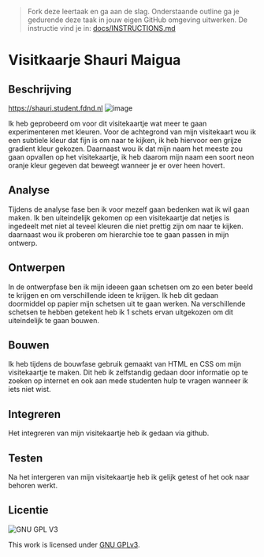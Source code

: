 > Fork deze leertaak en ga aan de slag. Onderstaande outline ga je gedurende deze taak in jouw eigen GitHub omgeving uitwerken. De instructie vind je in: [docs/INSTRUCTIONS.md](docs/INSTRUCTIONS.md)

# Visitkaarje Shauri Maigua

## Beschrijving
https://shauri.student.fdnd.nl
![image](https://user-images.githubusercontent.com/90189750/140339119-2c3da0bc-5f05-4702-8dcd-cda438653703.png)

Ik heb geprobeerd om voor dit visitekaartje wat meer te gaan experimenteren met kleuren. Voor de achtegrond van mijn visitekaart wou ik een subtiele kleur dat fijn is om naar te kijken, ik heb hiervoor een grijze gradient kleur gekozen. Daarnaast wou ik dat mijn naam het meeste zou gaan opvallen op het visitekaartje, ik heb daarom mijn naam een soort neon oranje kleur gegeven dat beweegt wanneer je er over heen hovert. 


## Analyse

Tijdens de analyse fase ben ik voor mezelf gaan bedenken wat ik wil gaan maken. Ik ben uiteindelijk gekomen op een visitekaartje dat netjes is ingedeelt met niet al teveel kleuren die niet prettig zijn om naar te kijken. daarnaast wou ik proberen om hierarchie toe te gaan passen in mijn ontwerp.

## Ontwerpen
  
  In de ontwerpfase ben ik mijn ideeen gaan schetsen om zo een beter beeld te krijgen en om verschillende ideen te krijgen. Ik heb dit gedaan doormiddel op papier mijn schetsen uit te gaan werken. Na verschillende schetsen te hebben getekent heb ik 1 schets ervan uitgekozen om dit uiteindelijk te gaan bouwen.
  
  
## Bouwen
  
  Ik heb tijdens de bouwfase gebruik gemaakt van HTML en CSS om mijn visitekaartje te maken. Dit heb ik zelfstandig gedaan door informatie op te zoeken op internet en ook aan mede studenten hulp te vragen wanneer ik iets niet wist. 

## Integreren 

Het integreren van mijn visitekaartje heb ik gedaan via github.

## Testen
 
 Na het intergeren van mijn visitekaartje heb ik gelijk getest of het ook naar behoren werkt.
 

## Licentie

![GNU GPL V3](https://www.gnu.org/graphics/gplv3-127x51.png)

This work is licensed under [GNU GPLv3](./LICENSE).
